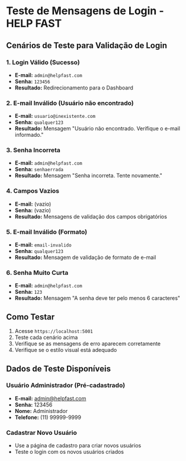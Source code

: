 # Teste de Mensagens de Login - HELP FAST

## Cenários de Teste para Validação de Login

### 1. **Login Válido (Sucesso)**
- **E-mail:** `admin@helpfast.com`
- **Senha:** `123456`
- **Resultado:** Redirecionamento para o Dashboard

### 2. **E-mail Inválido (Usuário não encontrado)**
- **E-mail:** `usuario@inexistente.com`
- **Senha:** `qualquer123`
- **Resultado:** Mensagem "Usuário não encontrado. Verifique o e-mail informado."

### 3. **Senha Incorreta**
- **E-mail:** `admin@helpfast.com`
- **Senha:** `senhaerrada`
- **Resultado:** Mensagem "Senha incorreta. Tente novamente."

### 4. **Campos Vazios**
- **E-mail:** (vazio)
- **Senha:** (vazio)
- **Resultado:** Mensagens de validação dos campos obrigatórios

### 5. **E-mail Inválido (Formato)**
- **E-mail:** `email-invalido`
- **Senha:** `qualquer123`
- **Resultado:** Mensagem de validação de formato de e-mail

### 6. **Senha Muito Curta**
- **E-mail:** `admin@helpfast.com`
- **Senha:** `123`
- **Resultado:** Mensagem "A senha deve ter pelo menos 6 caracteres"

## Como Testar

1. Acesse `https://localhost:5001`
2. Teste cada cenário acima
3. Verifique se as mensagens de erro aparecem corretamente
4. Verifique se o estilo visual está adequado

## Dados de Teste Disponíveis

### Usuário Administrador (Pré-cadastrado)
- **E-mail:** admin@helpfast.com
- **Senha:** 123456
- **Nome:** Administrador
- **Telefone:** (11) 99999-9999

### Cadastrar Novo Usuário
- Use a página de cadastro para criar novos usuários
- Teste o login com os novos usuários criados

